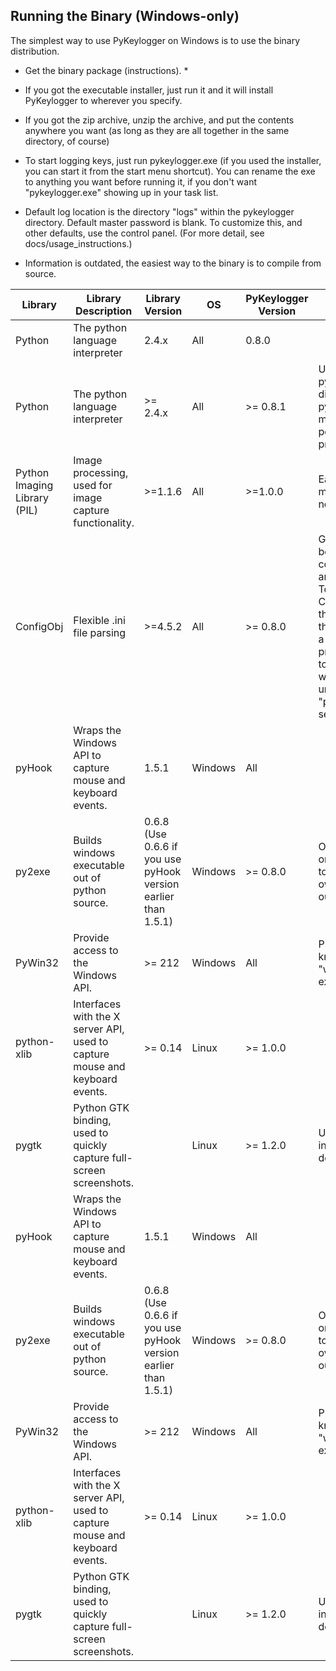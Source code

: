 ## Running the Binary (Windows-only)

The simplest way to use PyKeylogger on Windows is to use the binary distribution.

* Get the binary package (instructions). \*
* If you got the executable installer, just run it and it will install PyKeylogger to wherever you specify.
* If you got the zip archive, unzip the archive, and put the contents anywhere you want (as long as they are all together in the same directory, of course)
* To start logging keys, just run pykeylogger.exe (if you used the installer, you can start it from the start menu shortcut). You can rename the exe to anything you want before running it, if you don't want "pykeylogger.exe" showing up in your task list.
* Default log location is the directory "logs" within the pykeylogger directory. Default master password is blank. To customize this, and other defaults, use the control panel. (For more detail, see docs/usage_instructions.)

* Information is outdated, the easiest way to the binary is to compile from source.

Library | Library Description | Library Version | OS | PyKeylogger Version | Comments
--------|---------------------|-----------------|----|---------------------|---------
Python  | The python language interpreter | 2.4.x |All | 0.8.0
Python | The python language interpreter | >= 2.4.x | All | >= 0.8.1 | Use the official python distribution from python.org, to minimize potential problems.
Python Imaging Library (PIL) | Image processing, used for image capture functionality. | >=1.1.6 | All | >=1.0.0 | Earlier versions may work, but no guarantees.
ConfigObj | Flexible .ini file parsing | >=4.5.2 | All | >= 0.8.0 | Get archive with both configobj.py and validate.py. To install ConfigObj:Unzip the contents of the archiveOpen a command prompt and 'cd' to the directory where you unzippedRun "python setup.py install" |
pyHook | Wraps the Windows API to capture mouse and keyboard events. | 1.5.1 | Windows | All |
py2exe | Builds windows executable out of python source. | 0.6.8 (Use 0.6.6 if you use pyHook version earlier than 1.5.1) | Windows | >= 0.8.0 | Optional, use only if you want to freeze your own executable out of source.
PyWin32 | Provide access to the Windows API. | >= 212 | Windows | All | Previously known as "win32all extensions"
python-xlib | Interfaces with the X server API, used to capture mouse and keyboard events. | >= 0.14 | Linux | >= 1.0.0 |
pygtk | Python GTK binding, used to quickly capture full-screen screenshots. | | Linux | >= 1.2.0 | Usually included in the default install.
pyHook | Wraps the Windows API to capture mouse and keyboard events. | 1.5.1 | Windows | All |
py2exe | Builds windows executable out of python source. | 0.6.8 (Use 0.6.6 if you use pyHook version earlier than 1.5.1) | Windows | >= 0.8.0 | Optional, use only if you want to freeze your own executable out of source.
PyWin32 | Provide access to the Windows API. | >= 212 | Windows | All | Previously known as "win32all extensions"
python-xlib | Interfaces with the X server API, used to capture mouse and keyboard events. | >= 0.14 | Linux | >= 1.0.0 |
pygtk | Python GTK binding, used to quickly capture full-screen screenshots. | | Linux | >= 1.2.0 | Usually included in the default install.
